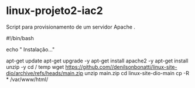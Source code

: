 # linux-projeto2-iac2
Script para provisionamento de um servidor Apache .

#!/bin/bash

echo " Instalação..."

apt-get update 
apt-get upgrade -y
apt-get install apache2 -y
apt-get install unzip -y
cd / temp
wget https://github.com//denilsonbonatti/linux-site-dio/archive/refs/heads/main.zip
unzip main.zip
cd linux-site-dio-main
cp -R * /var/www/html/
